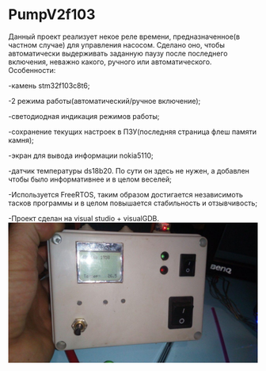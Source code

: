 # PumpV2f103

Данный проект реализует некое реле времени, предназначенное(в частном случае) для управления насосом. 
Сделано оно, чтобы автоматически выдерживать заданную паузу после последнего включения, неважно какого, ручного или автоматического. 
Особенности:

-камень stm32f103c8t6;

-2 режима работы(автоматический/ручное включение);

-светодиодная индикация режимов работы;

-сохранение текущих настроек в ПЗУ(последняя страница флеш памяти камня);

-экран для вывода информации nokia5110;

-датчик температуры ds18b20. По сути он здесь не нужен, а добавлен чтобы было информативнее и в целом веселей;

-Используется FreeRTOS, таким образом достигается независимоть тасков программы и в целом повышается стабильность и отзывчивость;

-Проект сделан на visual studio + visualGDB.
![Alt text](photo_2018-10-03_14-22-03.jpg?raw=true "Title")

